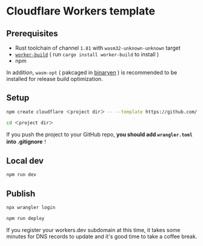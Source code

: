 # Cloudflare Workers template

## Prerequisites

- Rust toolchain of channel `1.81` with `wasm32-unknown-unknown` target
- [`worker-build`](https://crates.io/crates/worker-build) ( run `cargo install worker-build` to install )
- npm

In addition, `wasm-opt` ( pakcaged in [binaryen](https://github.com/WebAssembly/binaryen) ) is recommended to be installed for release build optimization.

## Setup

```sh
npm create cloudflare ＜project dir＞ -- --template https://github.com/ohkami-rs/ohkami-templates/worker
```
```sh
cd ＜project dir＞
```

If you push the project to your GitHub repo, **you should add `wrangler.toml` into .gitignore**！

## Local dev

```sh
npm run dev
```

## Publish
```sh
npx wrangler login
```
```sh
npm run deploy
```
If you register your workers.dev subdomain at this time, it takes some minutes for DNS records to update and it's good time to take a coffee break.
